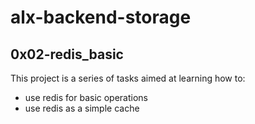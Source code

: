 # alx-backend-storage

## 0x02-redis_basic

This project is a series of tasks aimed at learning how to:
  * use redis for basic operations
  * use redis as a simple cache
